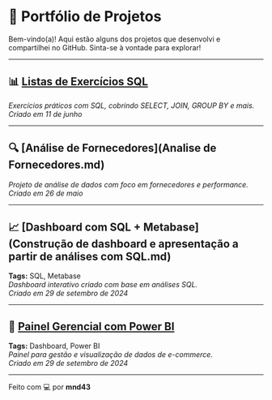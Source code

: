 # 🚀 Portfólio de Projetos
Bem-vindo(a)! Aqui estão alguns dos projetos que desenvolvi e compartilhei no GitHub. Sinta-se à vontade para explorar!

---

## 📊 [Listas de Exercícios SQL](https://github.com/mnd43/Listas_exerc-cios_SQL)
*Exercícios práticos com SQL, cobrindo SELECT, JOIN, GROUP BY e mais.*  
*Criado em 11 de junho*

---

## 🔍 [Análise de Fornecedores](Analise de Fornecedores.md)
*Projeto de análise de dados com foco em fornecedores e performance.*  
*Criado em 26 de maio*

---

## 📈 [Dashboard com SQL + Metabase](Construção de dashboard e apresentação a partir de análises com SQL.md)
**Tags:** SQL, Metabase  
*Dashboard interativo criado com base em análises SQL.*  
*Criado em 29 de setembro de 2024*

---

## 🛒 [Painel Gerencial com Power BI](Painel-gerencial-de-e-commerce-utilizando-Power-BI.md)
**Tags:** Dashboard, Power BI  
*Painel para gestão e visualização de dados de e-commerce.*  
*Criado em 29 de setembro de 2024*

---

Feito com 💻 por **mnd43**


